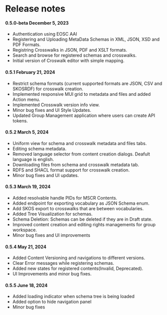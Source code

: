 # Release notes


#### 0.5.0-beta December 5, 2023

- Authentication using EOSC AAI
- Registering and Uploading MetaData Schemas in XML, JSON, XSD and PDF Formats.
- Registring Crosswalks in JSON, PDF and XSLT formats.
- Search and browse for registered schemas and crosswalks.
- Initial version of Croswalk editor with simple mapping.

#### 0.5.1 February 21, 2024
- Restrict schema formats (current supported formats are JSON, CSV and SKOSRDF) for crosswalk creation.
- Implemented responsive MUI grid to metadata and files and added Action menu.
- Implemented Crosswalk version info view.
- Minor bug fixes and UI Style Updates.
- Updated Group Management application where users can create API tokens.

#### 0.5.2 March 5, 2024
- Uniform view for schema and crosswalk metadata and files tabs.
- Editing schema metadata.
- Removed language selector from content creation dialogs. Deafult language is english.
- Downloading files from schema and crosswalk metadata tab.
- RDFS and SHACL format support for crosswalk creation.
- Minor bug fixes and UI updates.

#### 0.5.3 March 19, 2024
- Added resolvable handle PIDs for MSCR Contents.
- Added endpoint for exporting vocabulary as JSON Schema enum.
- Add SKOS export to crosswalks that are between vocabularies.
- Added Tree Visualization for schemas.
- Schema Deletion: Schemas can be deleted if they are in Draft state.
- Improved content creation and editing rights managements for group workspace.
- Minor bug fixes and UI improvements

#### 0.5.4 May 21, 2024
- Added Content Versioning and navigations to different versions.
- Clear Error messages while registering schemas.
- Added new states for registered contents(Invalid, Deprecated).
- UI Improvements and minor bug fixes.

#### 0.5.5 June 18, 2024
- Added loading indicator when schema tree is being loaded
- Added option to hide navigation panel
- Minor bug fixes
